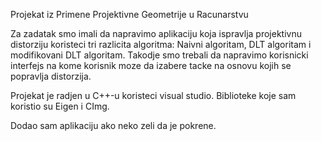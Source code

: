 Projekat iz Primene Projektivne Geometrije u Racunarstvu

Za zadatak smo imali da napravimo aplikaciju koja ispravlja projektivnu distorziju koristeci tri razlicita algoritma:
Naivni algoritam, DLT algoritam i modifikovani DLT algoritam.
Takodje smo trebali da napravimo korisnicki interfejs na kome korisnik moze da izabere tacke na osnovu kojih se popravlja distorzija.

Projekat je radjen u C++-u koristeci visual studio.
Biblioteke koje sam koristio su Eigen i CImg.

Dodao sam aplikaciju ako neko zeli da je pokrene. 
